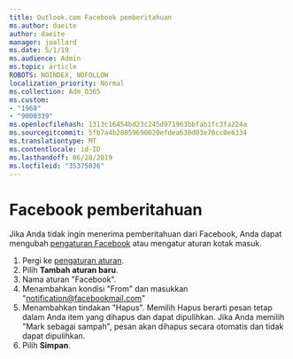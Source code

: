 ```yaml
---
title: Outlook.com Facebook pemberitahuan
ms.author: daeite
author: daeite
manager: joallard
ms.date: 5/1/19
ms.audience: Admin
ms.topic: article
ROBOTS: NOINDEX, NOFOLLOW
localization_priority: Normal
ms.collection: Adm_O365
ms.custom:
- "1968"
- "9000339"
ms.openlocfilehash: 1313c16454bd23c245d971963bbfab1fc3fa224a
ms.sourcegitcommit: 5fb7a4b28859690020efdea630d03e70cc0e6334
ms.translationtype: MT
ms.contentlocale: id-ID
ms.lasthandoff: 06/28/2019
ms.locfileid: "35375036"
---
```

# <a name="facebook-notifications"></a>Facebook pemberitahuan

Jika Anda tidak ingin menerima pemberitahuan dari Facebook, Anda dapat mengubah [pengaturan Facebook](https://www.facebook.com/settings?tab=notifications) atau mengatur aturan kotak masuk.

1. Pergi ke [pengaturan aturan](https://outlook.live.com/mail/options/mail/rules/inboxRules).
1. Pilih **Tambah aturan baru**.
1. Nama aturan "Facebook".
1. Menambahkan kondisi "From" dan masukkan "notification@facebookmail.com"
1. Menambahkan tindakan "Hapus". Memilih Hapus berarti pesan tetap dalam Anda item yang dihapus dan dapat dipulihkan. Jika Anda memilih "Mark sebagai sampah", pesan akan dihapus secara otomatis dan tidak dapat dipulihkan.
1. Pilih **Simpan**.